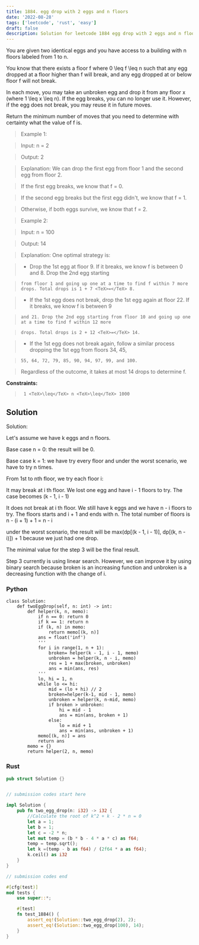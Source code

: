 ```yaml
---
title: 1884. egg drop with 2 eggs and n floors
date: '2022-08-28'
tags: ['leetcode', 'rust', 'easy']
draft: false
description: Solution for leetcode 1884 egg drop with 2 eggs and n floors
---
```


 

  You are given two identical eggs and you have access to a building with n floors labeled from 1 to n.

  You know that there exists a floor f where 0 <TeX>\leq</TeX> f <TeX>\leq</TeX> n such that any egg dropped at a floor higher than f will break, and any egg dropped at or below floor f will not break.

  In each move, you may take an unbroken egg and drop it from any floor x (where 1 <TeX>\leq</TeX> x <TeX>\leq</TeX> n). If the egg breaks, you can no longer use it. However, if the egg does not break, you may reuse it in future moves.

  Return the minimum number of moves that you need to determine with certainty what the value of f is.

   

 >   Example 1:

  

 >   Input: n <TeX>=</TeX> 2

 >   Output: 2

 >   Explanation: We can drop the first egg from floor 1 and the second egg from floor 2.

 >   If the first egg breaks, we know that f <TeX>=</TeX> 0.

 >   If the second egg breaks but the first egg didn't, we know that f <TeX>=</TeX> 1.

 >   Otherwise, if both eggs survive, we know that f <TeX>=</TeX> 2.

  

 >   Example 2:

  

 >   Input: n <TeX>=</TeX> 100

 >   Output: 14

 >   Explanation: One optimal strategy is:

 >   - Drop the 1st egg at floor 9. If it breaks, we know f is between 0 and 8. Drop the 2nd egg starting

 >     from floor 1 and going up one at a time to find f within 7 more drops. Total drops is 1 + 7 <TeX>=</TeX> 8.

 >   - If the 1st egg does not break, drop the 1st egg again at floor 22. If it breaks, we know f is between 9

 >     and 21. Drop the 2nd egg starting from floor 10 and going up one at a time to find f within 12 more

 >     drops. Total drops is 2 + 12 <TeX>=</TeX> 14.

 >   - If the 1st egg does not break again, follow a similar process dropping the 1st egg from floors 34, 45,

 >     55, 64, 72, 79, 85, 90, 94, 97, 99, and 100.

 >   Regardless of the outcome, it takes at most 14 drops to determine f.

  

   

  **Constraints:**

  

 >   	1 <TeX>\leq</TeX> n <TeX>\leq</TeX> 1000


## Solution
Solution:

Let's assume we have k eggs and n floors. 

Base case n <TeX>=</TeX> 0: the result will be 0.

Base case k <TeX>=</TeX> 1: we have try every floor and under the worst scenario, we have to try n times. 

From 1st to nth floor, we try each floor i:

It may break at i th floor. We lost one egg and have i - 1 floors to try. The case becomes (k - 1, i - 1)

It does not break at i th floor. We still have k eggs and we have n - i floors to try. The floors starts and i + 1 and ends with n. The total number of floors is n - (i + 1) + 1 <TeX>=</TeX> n - i

under the worst scenario, the result will be max(dp[(k - 1, i - 1)], dp[(k, n - i)]) + 1 because we just had one drop. 

The minimal value for the step 3 will be the final result. 

Step 3 currently is using linear search. However, we can improve it by using binary search because broken is an increasing function and unbroken is a decreasing function with the change of i.

### Python
```
class Solution:
    def twoEggDrop(self, n: int) -> int:
        def helper(k, n, memo):
            if n == 0: return 0
            if k == 1: return n
            if (k, n) in memo:
                return memo[(k, n)]
            ans = float('inf')
            '''
            for i in range(1, n + 1):
                broken= helper(k - 1, i - 1, memo)
                unbroken = helper(k, n - i, memo)
                res = 1 + max(broken, unbroken)
                ans = min(ans, res)
            '''
            lo, hi = 1, n
            while lo <= hi:
                mid = (lo + hi) // 2
                broken=helper(k-1, mid - 1, memo)
                unbroken = helper(k, n-mid, memo)
                if broken > unbroken:
                    hi = mid - 1
                    ans = min(ans, broken + 1)
                else:
                    lo = mid + 1
                    ans = min(ans, unbroken + 1)
            memo[(k, n)] = ans
            return ans
        memo = {}
        return helper(2, n, memo)
```
### Rust
```rust
pub struct Solution {}


// submission codes start here

impl Solution {
    pub fn two_egg_drop(n: i32) -> i32 {
        //Calculate the root of k^2 + k - 2 * n = 0
        let a = 1;
        let b = 1;
        let c = -2 * n;
        let mut temp = (b * b - 4 * a * c) as f64;
        temp = temp.sqrt();
        let k =(temp - b as f64) / (2f64 * a as f64);
        k.ceil() as i32
    }
}

// submission codes end

#[cfg(test)]
mod tests {
    use super::*;

    #[test]
    fn test_1884() {
        assert_eq!(Solution::two_egg_drop(2), 2);
        assert_eq!(Solution::two_egg_drop(100), 14);
    }
}

```
